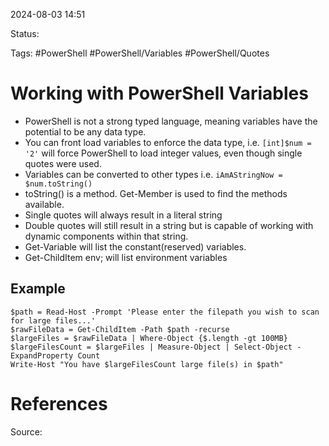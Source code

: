 2024-08-03 14:51

Status:

Tags: #PowerShell #PowerShell/Variables #PowerShell/Quotes

# Working with PowerShell Variables

- PowerShell is not a strong typed language, meaning variables have the potential to be any data type.
- You can front load variables to enforce the data type, i.e.
  ```[int]$num = '2'``` will force PowerShell to load integer values, even though single quotes were used.
- Variables can be converted to other types i.e. ```iAmAStringNow = $num.toString()``` 
- toString() is a method. Get-Member is used to find the methods available.
- Single quotes will always result in a literal string
- Double quotes will still result in a string but is capable of working with dynamic components within that string.
- Get-Variable will list the constant(reserved) variables.
- Get-ChildItem env; will list environment variables

## Example
```
$path = Read-Host -Prompt 'Please enter the filepath you wish to scan for large files...'
$rawFileData = Get-ChildItem -Path $path -recurse
$largeFiles = $rawFileData | Where-Object {$.length -gt 100MB}
$largeFilesCount = $largeFiles | Measure-Object | Select-Object -ExpandProperty Count
Write-Host "You have $largeFilesCount large file(s) in $path"
```



# References
Source: 
